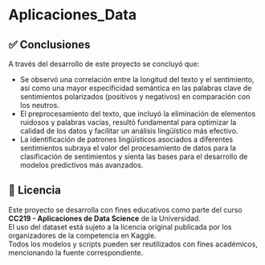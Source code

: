# Aplicaciones_Data
## ✅ Conclusiones

A través del desarrollo de este proyecto se concluyó que:

- Se observó una correlación entre la longitud del texto y el sentimiento, así como una mayor especificidad semántica en las palabras clave de sentimientos polarizados (positivos y negativos) en comparación con los neutros.
- El preprocesamiento del texto, que incluyó la eliminación de elementos ruidosos y palabras vacías, resultó fundamental para optimizar la calidad de los datos y facilitar un análisis lingüístico más efectivo.
- La identificación de patrones lingüísticos asociados a diferentes sentimientos subraya el valor del procesamiento de datos para la clasificación de sentimientos y sienta las bases para el desarrollo de modelos predictivos más avanzados.
  
## 📜 Licencia

Este proyecto se desarrolla con fines educativos como parte del curso **CC219 - Aplicaciones de Data Science** de la Universidad.  
El uso del dataset está sujeto a la licencia original publicada por los organizadores de la competencia en Kaggle.  
Todos los modelos y scripts pueden ser reutilizados con fines académicos, mencionando la fuente correspondiente.
